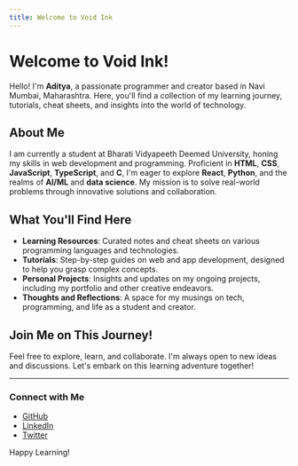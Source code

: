 ```yaml
---
title: Welcome to Void Ink
---
```


# Welcome to Void Ink!

Hello! I'm **Aditya**, a passionate programmer and creator based in Navi Mumbai, Maharashtra. Here, you'll find a collection of my learning journey, tutorials, cheat sheets, and insights into the world of technology.

## About Me

I am currently a student at Bharati Vidyapeeth Deemed University, honing my skills in web development and programming. Proficient in **HTML**, **CSS**, **JavaScript**, **TypeScript**, and **C**, I'm eager to explore **React**, **Python**, and the realms of **AI/ML** and **data science**. My mission is to solve real-world problems through innovative solutions and collaboration.

## What You'll Find Here

- **Learning Resources**: Curated notes and cheat sheets on various programming languages and technologies.
- **Tutorials**: Step-by-step guides on web and app development, designed to help you grasp complex concepts.
- **Personal Projects**: Insights and updates on my ongoing projects, including my portfolio and other creative endeavors.
- **Thoughts and Reflections**: A space for my musings on tech, programming, and life as a student and creator.

## Join Me on This Journey!

Feel free to explore, learn, and collaborate. I'm always open to new ideas and discussions. Let's embark on this learning adventure together!

---

### Connect with Me

- [GitHub](https://github.com/adtytiw)
- [LinkedIn](https://www.linkedin.com/in/aditya-tiwari-38ba35310/)
- [Twitter](https://x.com/adtytiw)

Happy Learning!
